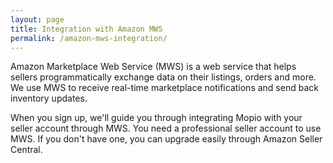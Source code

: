 ```yaml
---
layout: page
title: Integration with Amazon MWS
permalink: /amazon-mws-integration/
---
```


Amazon Marketplace Web Service (MWS) is a web service that helps sellers programmatically exchange data on their listings, orders and more. We use MWS to receive real-time marketplace notifications and send back inventory updates.

When you sign up, we'll guide you through integrating Mopio with your seller account through MWS. You need a professional seller account to use MWS. If you don't have one, you can upgrade easily through Amazon Seller Central.
